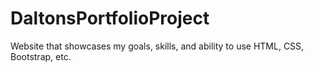 # DaltonsPortfolioProject
Website that showcases my goals, skills, and ability to use HTML, CSS, Bootstrap, etc.
